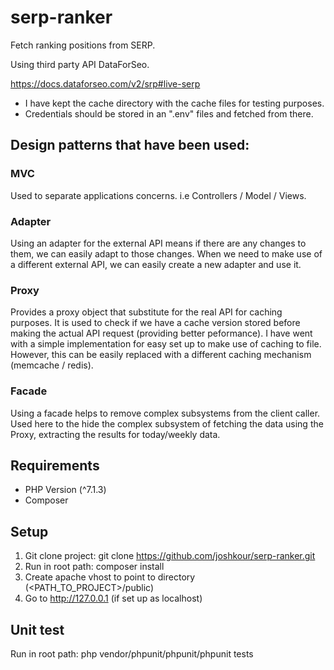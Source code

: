 # serp-ranker
Fetch ranking positions from SERP.

Using third party API DataForSeo.

https://docs.dataforseo.com/v2/srp#live-serp

- I have kept the cache directory with the cache files for testing purposes.
- Credentials should be stored in an ".env" files and fetched from there.

## Design patterns that have been used:

### MVC

Used to separate applications concerns. i.e Controllers / Model / Views.

### Adapter

Using an adapter for the external API means if there are any changes to them, we can easily adapt to those changes.
When we need to make use of a different external API, we can easily create a new adapter and use it.

### Proxy

Provides a proxy object that substitute for the real API for caching purposes.
It is used to check if we have a cache version stored before making the actual API request (providing better peformance).
I have went with a simple implementation for easy set up to make use of caching to file. However, this can be easily replaced with a different caching mechanism (memcache / redis).

### Facade

Using a facade helps to remove complex subsystems from the client caller.
Used here to the hide the complex subsystem of fetching the data using the Proxy, extracting the results for today/weekly data.

## Requirements
- PHP Version (^7.1.3)
- Composer

## Setup
1. Git clone project: git clone https://github.com/joshkour/serp-ranker.git
2. Run in root path: composer install
3. Create apache vhost to point to directory (<PATH_TO_PROJECT>/public)
4. Go to http://127.0.0.1 (if set up as localhost)

## Unit test
Run in root path: php vendor/phpunit/phpunit/phpunit tests
